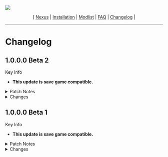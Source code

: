 ![](https://raw.githubusercontent.com/TwistedModding/TwistedModdingLists/refs/heads/main/Twisted%20Skyrim%20logo.webp)

<p align="center">
  [ <a href="https://www.nexusmods.com/skyrimspecialedition/mods/87820](https://www.nexusmods.com/skyrimspecialedition/mods/132034">Nexus</a> |
  <a href="https://github.com/TwistedModding/TwistedModdingLists/blob/main/README.md">Installation</a> |
  <a href="https://loadorderlibrary.com/lists/Twisted-Skyrim">Modlist</a> |
  <a href="https://github.com/TwistedModding/TwistedModdingLists/blob/main/FAQ.md">FAQ</a> |
  <a href="https://github.com/TwistedModding/TwistedModdingLists/blob/main/CHANGELOG.md">Changelog</a> |
</p>

---

# Changelog

## 1.0.0.0 Beta 2

Key Info

 - **This update is save game compatible.**

<Details>
<summary>Patch Notes</summary>

### Bug Fixes
- None
</Details>
<Details>
<summary>Changes</summary>

### Updated
- None

### Added
- A bunch of new movesets

### Removed
- None

</Details>


## 1.0.0.0 Beta 1

Key Info

 - **This update is save game compatible.**

<Details>
<summary>Patch Notes</summary>

### Bug Fixes
- Fixed naked npcs
- Hopefully fixed install issues due to incorrect archive paths
</Details>

<Details>
<summary>Changes</summary>

### Updated
- Several Mods I forgor

### Added
- Racial Skin Variance
- BnP RSV Patch

### Removed
- Automatic Renamer

</Details>



